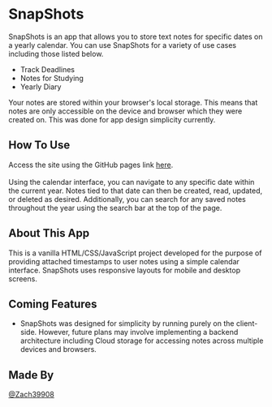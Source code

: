 # SnapShots
SnapShots is an app that allows you to store text notes for specific dates on a yearly calendar. You can use SnapShots for a variety of use cases including those listed below.

- Track Deadlines
- Notes for Studying
- Yearly Diary

Your notes are stored within your browser's local storage. This means that notes are only accessible on the device and browser which they were created on. This was done for app design simplicity currently.

## How To Use
Access the site using the GitHub pages link [here](https://zach39908.github.io/SnapShots/).<br>
<br>
Using the calendar interface, you can navigate to any specific date within the current year. Notes tied to that date can then be created, read, updated, or deleted as desired. Additionally, you can search for any saved notes throughout the year using the search bar at the top of the page.

## About This App
This is a vanilla HTML/CSS/JavaScript project developed for the purpose of providing attached timestamps to user notes using a simple calendar interface. SnapShots uses responsive layouts for mobile and desktop screens.

## Coming Features
- SnapShots was designed for simplicity by running purely on the client-side. However, future plans may involve implementing a backend architecture including Cloud storage for accessing notes across multiple devices and browsers.

## Made By
[@Zach39908](https://github.com/Zach39908)